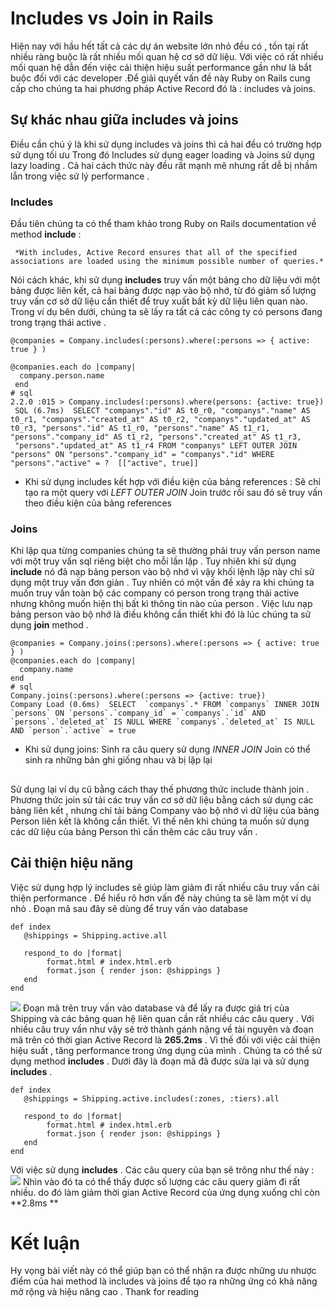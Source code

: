 # Includes vs Join in Rails
  Hiện nay với hầu hết tất cả các dự án website lớn nhỏ đều có , tồn tại rất nhiều ràng buộc là rất nhiều mối quan hệ cơ sở dữ liệu. Với việc có rất nhiều mối quan hệ dẫn đến việc cải thiện hiệu suất performance gần như là bắt buộc đối với các developer .Để giải quyết vấn đề này Ruby on Rails cung cấp cho chúng ta hai phương pháp Active Record đó là : includes và joins.
## Sự khác nhau giữa includes và joins 
 Điều cần chú ý là khi sử dụng includes và joins thì cả hai đều có trường hợp sử dụng tối ưu Trong đó Includes sử dụng eager loading và Joins sử dụng lazy loading . Cả hai cách thức này đều rất mạnh mẽ nhưng rất dễ bị nhầm lẫn trong việc sử lý performance .
 ### Includes
 Đầu tiên chúng ta có thể tham khảo trong Ruby on Rails documentation về method **include** :
     
     *With includes, Active Record ensures that all of the specified associations are loaded using the minimum possible number of queries.*
     
   Nói cách khác, khi sử dụng **includes** truy vấn một bảng cho dữ liệu với một bảng được liên kết, cả hai bảng được nạp vào bộ nhớ, từ đó giảm số lượng truy vấn cơ sở dữ liệu cần thiết để truy xuất bất kỳ dữ liệu liên quan nào. Trong ví dụ bên dưới, chúng ta sẽ lấy ra tất cả các công ty có persons đang trong trạng thái active .
   
   ```
   @companies = Company.includes(:persons).where(:persons => { active: true } )
   
   @companies.each do |company|
     company.person.name
    end
   # sql
   2.2.0 :015 > Company.includes(:persons).where(persons: {active: true})
    SQL (6.7ms)  SELECT "companys"."id" AS t0_r0, "companys"."name" AS t0_r1, "companys"."created_at" AS t0_r2, "companys"."updated_at" AS t0_r3, "persons"."id" AS t1_r0, "persons"."name" AS t1_r1, "persons"."company_id" AS t1_r2, "persons"."created_at" AS t1_r3,        
    "persons"."updated_at" AS t1_r4 FROM "companys" LEFT OUTER JOIN "persons" ON "persons"."company_id" = "companys"."id" WHERE "persons"."active" = ?  [["active", true]]
   ```

- Khi sử dụng includes kết hợp với điều kiện của bảng references :
 Sẽ chỉ tạo ra một query với  *LEFT OUTER JOIN*
 Join trước rồi sau đó sẽ truy vấn theo điều kiện của bảng references

### Joins  
Khi lặp qua từng companies chúng ta sẽ thường phải truy vấn person name với một truy vấn sql riêng biệt cho mỗi lần lặp . Tuy nhiên khi sử dụng **include** nó đã nạp bảng person vào bộ nhớ vì vậy khối lệnh lặp này chỉ sử dụng một truy vấn đơn giản . Tuy nhiên có một vấn đề xảy ra khi chúng ta muốn truy vấn toàn bộ các company có person trong trạng thái active nhưng không muốn hiện thị bất kì thông tin nào của person . Việc lưu nạp bảng person vào bộ nhớ là điều không cần thiết khi đó là lúc chúng ta sử dụng **join** method .

```
@companies = Company.joins(:persons).where(:persons => { active: true } )  
@companies.each do |company| 
  company.name 
end
# sql
Company.joins(:persons).where(:persons => {active: true})
Company Load (0.6ms)  SELECT  `companys`.* FROM `companys` INNER JOIN `persons` ON `persons`.`company_id` = `companys`.`id` AND `persons`.`deleted_at` IS NULL WHERE `companys`.`deleted_at` IS NULL AND `person`.`active` = true
```
- Khi sử dụng joins:
  Sinh ra câu query sử dụng *INNER JOIN*
  Join có thể sinh ra những bản ghi giống nhau và bị lặp lại
##

Sử dụng lại ví dụ cũ bằng cách thay thế phương thức include thành join .  Phương thức join sử tải các truy vấn cơ sở dữ liệu bằng cách sử dụng các bảng liên kết , nhưng chỉ tải bảng Company vào bộ nhớ vì dữ liệu của bảng Person liên kết là không cần thiết. Vì thế nên khi chúng ta muốn sử dụng các dữ liệu của bảng Person thì cần thêm các câu truy vấn .

## Cải thiện hiệu năng
  Việc sử dụng hợp lý includes sẽ giúp làm giảm đi rất nhiều câu truy vấn cải thiện performance . Để hiểu rõ hơn vấn đề này chúng ta sẽ làm một ví dụ nhỏ . Đoạn mã sau đây sẽ dùng để truy vấn vào database 
  
  ```
  def index
     @shippings = Shipping.active.all
     
     respond_to do |format|
          format.html # index.html.erb
          format.json { render json: @shippings }
     end
 end
  ```
  ![](https://images.viblo.asia/f65e50d3-790c-4a59-af9f-c2b58e51fcbe.png)
  Đoạn mã trên truy vấn vào database và để lấy ra được giá trị của Shipping và các bảng quan hệ liên quan cần rất nhiều các câu query  . Với nhiều câu truy vấn như vậy sẽ trở thành gánh nặng về tài nguyên và đoạn mã trên có thời gian Active Record là **265.2ms** . Vì thế đối với việc cải thiện hiệu suất , tăng performance  trong ứng dụng của mình . Chúng ta có thể sử dụng method **includes** . Dưới đây là đoạn mã đã được sửa lại và sử dụng **includes** . 
  ```
  def index
     @shippings = Shipping.active.includes(:zones, :tiers).all
     
     respond_to do |format|
          format.html # index.html.erb
          format.json { render json: @shippings }
     end
 end
  ```
  Với việc sử dụng **includes** . Các câu query của bạn sẽ trông như thế này :
  ![](https://images.viblo.asia/2310d98a-9b70-41d4-83a4-1f98d7f7e53b.png)
  Nhìn vào đó ta có thể thấy được số lượng các câu query giảm đi rất nhiều. do đó làm giảm thời gian Active Record của ứng dụng xuống chỉ còn **2.8ms **
  # Kết luận
  
  Hy vọng bài viết này có thể giúp bạn có thể nhận ra được những ưu nhược điểm của hai method là includes và joins để tạo ra những ứng có khả năng mở rộng và hiệu năng cao . Thank for reading